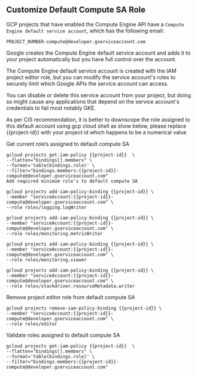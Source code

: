 ## Customize Default Compute SA Role

GCP projects that have enabled the Compute Engine API have a `Compute Engine default service account`, which has the following email:


`PROJECT_NUMBER-compute@developer.gserviceaccount.com`

Google creates the Compute Engine default service account and adds it to your project automatically but you have full control over the account.

The Compute Engine default service account is created with the IAM project editor role, but you can modify the service account's roles to securely limit which Google APIs the service account can access.

You can disable or delete this service account from your project, but doing so might cause any applications that depend on the service account's credentials to fail most notably GKE.

As per CIS recommendation, it is better to downscope the role assigned to this default account using gcp cloud shell as show below, please replace {{project-id}} with your project id which happens to be a numerical value

Get current role’s assigned to default compute SA

```
gcloud projects get-iam-policy {{project-id}}  \
--flatten="bindings[].members" \
--format='table(bindings.role)' \
--filter="bindings.members:{{project-id}}-compute@developer.gserviceaccount.com"
Add required minimum role’s to default compute SA
```


```
gcloud projects add-iam-policy-binding {{project-id}} \
--member "serviceAccount:{{project-id}}-compute@developer.gserviceaccount.com" \
--role roles/logging.logWriter
```

```
gcloud projects add-iam-policy-binding {{project-id}} \
--member "serviceAccount:{{project-id}}-compute@developer.gserviceaccount.com" \
--role roles/monitoring.metricWriter
```

```
gcloud projects add-iam-policy-binding {{project-id}} \
--member "serviceAccount:{{project-id}}-compute@developer.gserviceaccount.com" \
--role roles/monitoring.viewer
```

```
gcloud projects add-iam-policy-binding {{project-id}} \
--member "serviceAccount:{{project-id}}-compute@developer.gserviceaccount.com" \
--role roles/stackdriver.resourceMetadata.writer
```

Remove project editor role from default compute SA

```
gcloud projects remove-iam-policy-binding {{project-id}} \
--member "serviceAccount:{{project-id}}-compute@developer.gserviceaccount.com" \
--role roles/editor
```

Validate roles assigned to default compute SA


```
gcloud projects get-iam-policy {{project-id}}  \
--flatten="bindings[].members" \
--format='table(bindings.role)' \
--filter="bindings.members:{{project-id}}-compute@developer.gserviceaccount.com"
```



